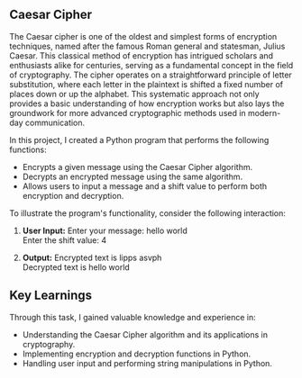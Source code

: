 ## Caesar Cipher 

The Caesar cipher is one of the oldest and simplest forms of encryption techniques, named after the famous Roman general and statesman, Julius Caesar. This classical method of encryption has intrigued scholars and enthusiasts alike for centuries, serving as a fundamental concept in the field of cryptography. The cipher operates on a straightforward principle of letter substitution, where each letter in the plaintext is shifted a fixed number of places down or up the alphabet. This systematic approach not only provides a basic understanding of how encryption works but also lays the groundwork for more advanced cryptographic methods used in modern-day communication.

In this project, I created a Python program that performs the following functions:
- Encrypts a given message using the Caesar Cipher algorithm.
- Decrypts an encrypted message using the same algorithm.
- Allows users to input a message and a shift value to perform both encryption and decryption.

To illustrate the program's functionality, consider the following interaction:

1. **User Input:**
   Enter your message: hello world  
   Enter the shift value: 4  

2. **Output:**
   Encrypted text is lipps asvph  
   Decrypted text is hello world  

## Key Learnings

Through this task, I gained valuable knowledge and experience in:
- Understanding the Caesar Cipher algorithm and its applications in cryptography.
- Implementing encryption and decryption functions in Python.
- Handling user input and performing string manipulations in Python.



